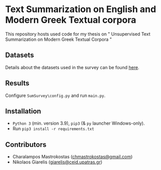 # Text Summarization on English and Modern Greek Textual corpora
This repository hosts used code for my thesis on " Unsupervised Text Summarization on Modern Greek Textual Corpora "


## Datasets
Details about the datasets used in the survey can be found [here](https://github.com/cmastrokostas/Unsupervised_Text_Summarization_Survey/tree/main/Dataset%20Preparation).

## Results
Configure `SumSurvey\config.py` and run `main.py`.

## Installation
* `Python 3` (min. version 3.9), `pip3` (& `py` launcher Windows-only).
* Run `pip3 install -r requirements.txt`

## Contributors
* Charalampos Mastrokostas (chmastrokostas@gmail.com)
* Nikolaos Giarelis (giarelis@ceid.upatras.gr)
